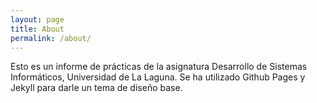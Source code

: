 ```yaml
---
layout: page
title: About
permalink: /about/
---
```


Esto es un informe de prácticas de la asignatura Desarrollo de Sistemas Informáticos, Universidad de La Laguna.
Se ha utilizado Github Pages y Jekyll para darle un tema de diseño base.

